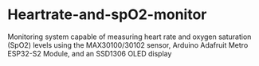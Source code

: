 # Heartrate-and-spO2-monitor
Monitoring system capable of measuring heart rate and oxygen saturation (SpO2) levels using the MAX30100/30102 sensor, Arduino Adafruit Metro ESP32-S2 Module, and an SSD1306 OLED display
